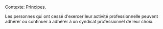 Contexte: Principes.

Les personnes qui ont cessé d'exercer leur activité professionnelle peuvent adhérer ou continuer à adhérer à un syndicat professionnel de leur choix.